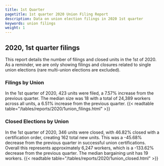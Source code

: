 ```yaml
---
title: 1st Quarter 
pagetitle: 1st quarter 2020 Union Filing Report
description: Data on union election filings in 2020 1st quarter 
keywords: union filings
weight: 1
---
```


## 2020, 1st quarter filings

This report details the number of filings and closed units in the 1st of 2020. As a reminder, we are only showing filings and closures related to single union elections (rare multi-union elections are excluded).

### Filings by Union
In the 1st quarter of 2020, 423 units were filed, a 7.57% increase from the previous quarter. The median size was 18 with a total of 24,389 workers across all units, a 6.51% increase from the previous quarter.
{{< readtable table="/tables/reports/2020/1union_filings.html" >}}

### Closed Elections by Union
In the 1st quarter of 2020, 346 units were closed, with 46.82% closed with a certification order, creating 162 total new units. This was a -45.68% decrease from the previous quarter in successful union certifications. Overall this represents approximately 6,247 workers, which is a -133.62% decrease from the previous quarter. The median bargaining unit has 19 workers.
{{< readtable table="/tables/reports/2020/1union_closed.html" >}}
